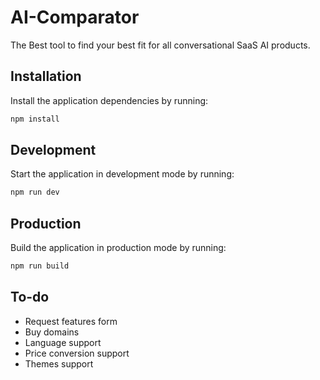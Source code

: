 # AI-Comparator
The Best tool to find your best fit for all conversational SaaS AI products.

## Installation

Install the application dependencies by running:

```sh
npm install
```

## Development

Start the application in development mode by running:

```sh
npm run dev
```

## Production

Build the application in production mode by running:

```sh
npm run build
```

## To-do
 - Request features form
 - Buy domains
 - Language support
 - Price conversion support
 - Themes support

